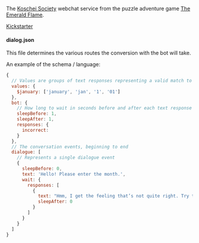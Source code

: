 The [Koschei Society](https://www.koscheisociety.org/) webchat service from the puzzle adventure game [The Emerald Flame](https://www.getpostcurious.com/emeraldflame).

[Kickstarter](https://www.kickstarter.com/projects/postcurious/the-emerald-flame?ref=BoardGameQuest)

#### dialog.json
This file determines the various routes the conversion with the bot will take.

An example of the schema / language:
```javascript
{
  // Values are groups of text responses representing a valid match to triggers a bot response 
  values: {
    $january: ['january', 'jan', '1', '01']
  },
  bot: {
    // How long to wait in seconds before and after each text response
    sleepBefore: 1,
    sleepAfter: 1,
    responses: {
      incorrect: 
    }
  },
  // The conversation events, beginning to end
  dialogue: [
    // Represents a single dialogue event
    {
      sleepBefore: 0,
      text: 'Hello! Please enter the month.',
      wait: {
        responses: [
          {
            text: "Hmm, I get the feeling that’s not quite right. Try taking another look.",
            sleepAfter: 0
          }
        ]
      }
    }
  ]
}
```
